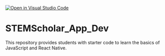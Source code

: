 [![Open in Visual Studio Code](https://classroom.github.com/assets/open-in-vscode-718a45dd9cf7e7f842a935f5ebbe5719a5e09af4491e668f4dbf3b35d5cca122.svg)](https://classroom.github.com/online_ide?assignment_repo_id=11422479&assignment_repo_type=AssignmentRepo)
# STEMScholar_App_Dev
This repository provides students with starter code to learn the basics of JavaScript and React Native. 
